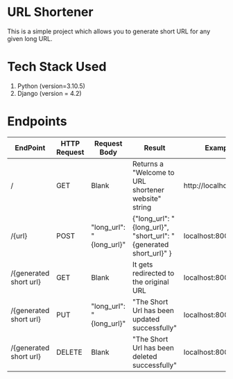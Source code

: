 # URL Shortener
This is a simple project which allows you to generate short URL for any given long URL.

# Tech Stack Used
1. Python (version=3.10.5)
2. Django (version = 4.2)

# Endpoints 

EndPoint | HTTP Request | Request Body | Result | Example URL
--- | --- | --- | --- |---
/ | GET | Blank | Returns a "Welcome to URL shortener website" string | http://localhost:8000/
/{url} | POST | "long_url": "{long_url}" | {"long_url": "{long_url}", "short_url": "{generated short_url}" }  | localhost:8000/url 
/{generated short url} | GET | Blank | It gets redirected to the original URL  | localhost:8000/HuWCBGJ
/{generated short url} | PUT | "long_url": "{long_url}" | "The Short Url has been updated successfully"  | localhost:8000/HuWCBGJ
/{generated short url} | DELETE | Blank | "The Short Url has been deleted successfully"  | localhost:8000/HuWCBGJ
